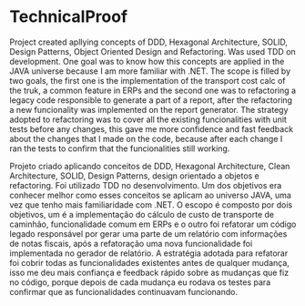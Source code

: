 ﻿# TechnicalProof
Project created apllying concepts of DDD, Hexagonal Architecture, SOLID, Design Patterns, Object Oriented Design and Refactoring. Was used TDD on development. One goal was to know how this concepts are applied in the JAVA universe because I am more familiar with .NET. The scope is filled by two goals, the first one is the implementation of the transport cost calc of the truk, a common feature in ERPs and the second one was to refactoring a legacy code responsible to generate a part of a report, after the refactoring a new funcionality was implemented on the report generator. The strategy adopted to refactoring was to cover all the existing funcionalities with unit tests before any changes, this gave me more confidence and fast feedback about the changes that I made on the code, because after each change I ran the tests to confirm that the funcionalities still working.

Projeto criado aplicando conceitos de DDD, Hexagonal Architecture, Clean Architecture, SOLID, Design Patterns, design orientado a objetos e refactoring. Foi utilizado TDD no desenvolvimento. Um dos objetivos era conhecer melhor como esses conceitos se aplicam ao universo JAVA, uma vez que tenho mais familiaridade com .NET. O escopo é composto por dois objetivos, um é a implementação do cálculo de custo de transporte de caminhão, funcionalidade comum em ERPs e o outro foi refatorar um código legado responsável por gerar uma parte de um relatório com informações de notas fiscais, após a refatoração uma nova funcionalidade foi implementada no gerador de relatório. A estratégia adotada para refatorar foi cobrir todas as funcionalidades existentes antes de qualquer mudança, isso me deu mais confiança e feedback rápido sobre as mudanças que fiz no código, porque depois de cada mudança eu rodava os testes para confirmar que as funcionalidades continuavam funcionando.
